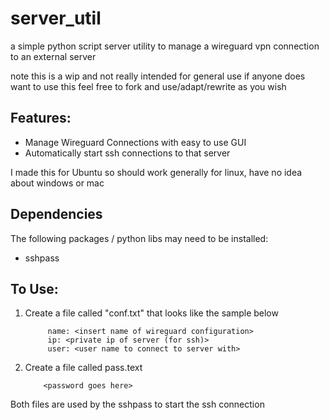 # server_util

a simple python script server utility to manage a wireguard vpn connection to an external server

note this is a wip and not really intended for general use
if anyone does want to use this feel free to fork and use/adapt/rewrite as you wish

## Features:

- Manage Wireguard Connections with easy to use GUI
- Automatically start ssh connections to that server

I made this for Ubuntu so should work generally for linux, have no idea about windows or mac

## Dependencies

The following packages / python libs may need to be installed:
- sshpass 


## To Use:
1. Create a file called "conf.txt" that looks like the sample below
   ```
		name: <insert name of wireguard configuration>
		ip: <private ip of server (for ssh)>
		user: <user name to connect to server with>
   ```

2. Create a file called pass.text
	```
		<password goes here>
	```
		
Both files are used by the sshpass to start the ssh connection

